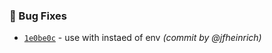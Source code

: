 ### :bug: Bug Fixes
- [`1e0be0c`](https://github.com/jfheinrich-eu/github-daily-report/commit/1e0be0c84367d5ab0d61986faa2063e19f5d1fa6) - use with instaed of env *(commit by @jfheinrich)*

